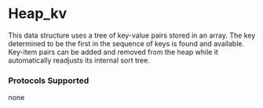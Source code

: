 # Heap_kv

This data structure uses a tree of key-value pairs stored in an array. The key determined to be the first in the sequence of keys is found and available. Key-item pairs can be added and removed from the heap while it automatically readjusts its internal sort tree.  

### Protocols Supported

none